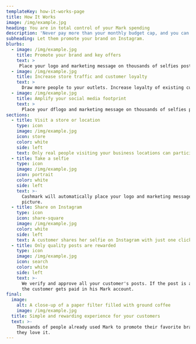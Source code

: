 ```yaml
---
templateKey: how-it-works-page
title: How It Works
image: /img/example.jpg
heading: You are in total control of your Mark spending
description: 'Never pay more than your monthly budget cap, and you can stop any time.'
subheading: Let them promote your brand on Instagram.
blurbs:
  - image: /img/example.jpg
    title: Promote your brand and key offers
    text: >
     Place your logo and marketing message on thousands of selfies posted by real people.
  - image: /img/example.jpg
    title: Increase store traffic and customer loyalty
    text: >
      Draw more people to your outlets. Increase loyalty of existing customers and get the new ones.
  - image: /img/example.jpg
    title: Amplify your social media footprint
    text: >
      Place your dflogo and marketing message on thousands of selfies posted by real people.
sections:
  - title: Visit a store or location
    type: icon
    image: /img/example.jpg
    icon: store
    color: white
    side: left
    text: Only real people visiting your business locations can participate.
  - title: Take a selfie
    type: icon
    image: /img/example.jpg
    icon: portrait
    color: white
    side: left
    text: >-
      Cashmark will automatically place your logo and marketing message on the
      picture.
  - title: Share on Instagram
    type: icon
    icon: share-square
    image: /img/example.jpg
    color: white
    side: left
    text: A customer shares her selfie on Instagram with just one click.
  - title: Only quality posts are rewarded
    type: icon
    image: /img/example.jpg
    icon: search
    color: white
    side: left
    text: >-
      We verify and approve all your customer's posts. If the post is approved,
      the customer gets paid in his Mark account.
final:
  image:
    alt: A close-up of a paper filter filled with ground coffee
    image: /img/example.jpg
  title: Simple and rewarding experience for your customers
  text: >-
    Thousands of people already used Mark to promote their favorite brands and
    they love it.
---
```

